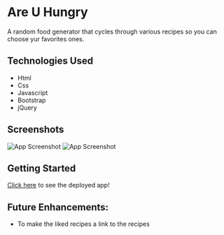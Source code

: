 # Are U Hungry

A random food generator that cycles through various recipes so you can choose yur favorites ones.

## Technologies Used

- Html
- Css
- Javascript
- Bootstrap
- jQuery

## Screenshots

![App Screenshot](https://i.imgur.com/qsc2iuH.png)
![App Screenshot](https://i.imgur.com/SCTwQNG.png)

## Getting Started

 [Click here](https://brinkleys24.github.io/AreUHungry/) to see the deployed app!

 ## Future Enhancements:

 - To make the liked recipes a link to the recipes
